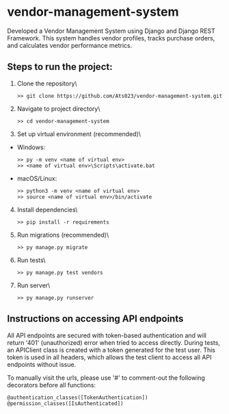 
# vendor-management-system
Developed a Vendor Management System using Django and Django REST Framework. This system handles vendor profiles, tracks purchase orders, and calculates vendor performance metrics.

## Steps to run the project:

1. Clone the repository\
    ```
    >> git clone https://github.com/Ats023/vendor-management-system.git
    ```

2. Navigate to project directory\
	```
	>> cd vendor-management-system
	```
3. Set up virtual environment (recommended)\
- Windows:
	```
	>> py -m venv <name of virtual env>
	>> <name of virtual env>\Scripts\activate.bat
	```
- macOS/Linux:
	```
	>> python3 -m venv <name of virtual env>
	>> source <name of virtual env>/bin/activate
	```
4. Install dependencies\
	```
	>> pip install -r requirements
	```
5. Run migrations (recommended)\
	```
	>> py manage.py migrate
	```
6. Run tests\
	```
	>> py manage.py test vendors
	```
7. Run server\
	```
	>> py manage.py runserver
	```
## Instructions on accessing API endpoints
All API endpoints are secured with token-based authentication and will return '401' (unauthorized) error when tried to access directly. During tests, an APIClient class is created with a token generated for the test user. This token is used in all headers, which allows the test client to access all API endpoints without issue.

To manually visit the urls, please use '#' to comment-out the following decorators before all functions:
```
@authentication_classes([TokenAuthentication])
@permission_classes([IsAuthenticated])
```
